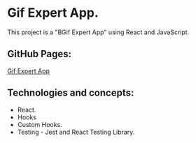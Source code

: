 # Gif Expert App.

This project is a "BGif Expert App" using React and JavaScript.

## GitHub Pages:

[Gif Expert App](https://mauriciojcarrillo.github.io/gif-expert-app-udemy)

## Technologies and concepts:

- React.
- Hooks
- Custom Hooks.
- Testing - Jest and React Testing Library.
